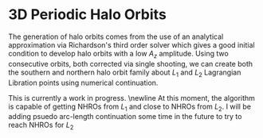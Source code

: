 # 3D Periodic Halo Orbits
The generation of halo orbits comes from the use of an analytical approximation via Richardson's third order solver which gives a good initial condition to develop halo orbits with a low $A_{z}$ amplitude. Using two consecutive orbits, both corrected via single shooting, we can create both the southern and northern halo orbit family about $L_{1}$ and $L_{2}$ Lagrangian Libration points using numerical continuation.

This is currently a work in progress. \newline
At this moment, the algorithm is capable of getting NHROs from $L_{1}$ and close to NHROs from $L_{2}$. I will be adding psuedo arc-length continuation some time in the future to try to reach NHROs for $L_{2}$

